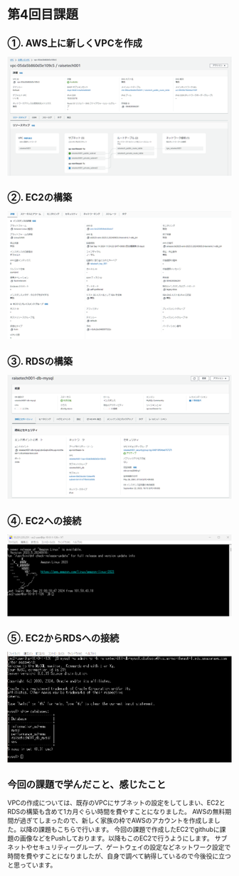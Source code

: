 # 第4回目課題
## ①. AWS上に新しくVPCを作成
![VPC概要](./image_lec4/0002_VPC.png)
## ②. EC2の構築
![EC2概要](./image_lec4/0007_EC2_Detail.png)
## ③. RDSの構築
![RDS概要](./image_lec4/0010_RDS_Network_and_Security.png)
## ④. EC2への接続
![TeraTerm5でのSSH接続](./image_lec4/0012_EC2_login.png)
## ⑤. EC2からRDSへの接続
![EC2からRDSへの接続](./image_lec4/0013_RDS_login.png)

## 今回の課題で学んだこと、感じたこと
VPCの作成については、既存のVPCにサブネットの設定をしてしまい、EC2とRDSの構築も含めて1カ月ぐらい時間を費やすことになりました。
AWSの無料期間が過ぎてしまったので、新しく家族の枠でAWSのアカウントを作成しました。以降の課題もこちらで行います。
今回の課題で作成したEC2でgithubに課題の画像などをPushしております。以降もこのEC2で行うようにします。
サブネットやセキュリティーグループ、ゲートウェイの設定などネットワーク設定で時間を費やすことになりましたが、自身で調べて納得しているので今後役に立つと思っています。
